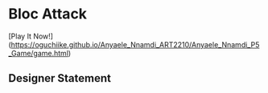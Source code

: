 # Bloc Attack

[Play It Now!] (https://oguchiike.github.io/Anyaele_Nnamdi_ART2210/Anyaele_Nnamdi_P5_Game/game.html)

## Designer Statement

